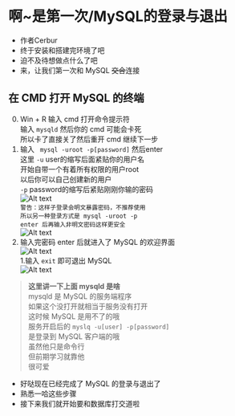 # 啊~是第一次/MySQL的登录与退出
- 作者Cerbur
- 终于安装和搭建完环境了吧
- 迫不及待想做点什么了吧
- 来，让我们第一次和 MySQL ~~交合~~连接  
## 在 CMD 打开 MySQL 的终端
0. Win + R 输入 cmd 打开命令提示符  
输入 ```mysqld``` 然后你的 cmd 可能会卡死  
所以卡了直接关了然后重开 cmd 继续下一步  
1. 输入 ``` mysql -uroot -p[password]``` 然后enter  
这里 ```-u``` user的缩写后面紧贴你的用户名  
开始自带一个有着所有权限的用户root  
以后你可以自己创建新的用户  
```-p``` password的缩写后紧贴刚刚你输的密码  
![Alt text](https://github.com/CerteKim/BNG/blob/master/mysql/img/mysqlloginwithpwd.png)   
```警告：这样子登录会明文暴露密码，不推荐使用```  
```所以另一种登录方式是 mysql -uroot -p```  
```enter 后再输入非明文密码这样更安全```  
![Alt text](https://github.com/CerteKim/BNG/blob/master/mysql/img/mysqlloginnopwd.png)    
1. 输入完密码 enter 后就进入了 MySQL 的欢迎界面  
![Alt text](https://github.com/CerteKim/BNG/blob/master/mysql/img/mysqlhomepage.png)    
1.输入 ```exit``` 即可退出 MySQL    
![Alt text](https://github.com/CerteKim/BNG/blob/master/mysql/img/mysqlbye.png)    
>**这里讲一下上面 mysqld 是啥**   
 mysqld 是 MySQL 的服务端程序  
 如果这个没打开就相当于服务没有打开  
 这时候 MySQL 是用不了的哦  
 服务开启后的 ```myslq -u[user] -p[password]```  
 是登录到 MySQL 客户端的哦  
 虽然他只是命令行  
 但前期学习就靠他  
 很可爱  
>
- 好哒现在已经完成了 MySQL 的登录与退出了  
- 熟悉一哈这些步骤  
- 接下来我们就开始要和数据库打交道啦  
